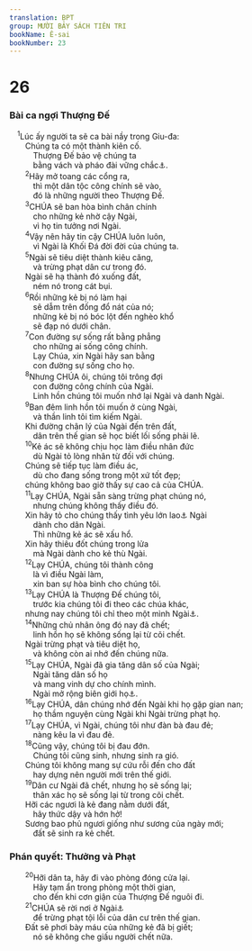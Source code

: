 ```yaml
---
translation: BPT
group: MƯỜI BẢY SÁCH TIÊN TRI
bookName: Ê-sai 
bookNumber: 23
---
```


<div class="title"><h1>26</h1><h3>Bài ca ngợi Thượng Đế</h3></div>
<span class="verse es_26_1"> <sup>1</sup>Lúc ấy người ta sẽ ca bài nầy trong Giu-đa:<br/>  Chúng ta có một thành kiên cố.<br/>   Thượng Đế bảo vệ chúng ta<br/>   bằng vách và pháo đài vững chắc<a data-toggle="tooltip" data-placement="bottom" title="Hay “Chúng ta có một thành vững chắc là sự cứu rỗi của chúng ta. Thành ấy có vách và hàng rào bảo vệ chắc chắn.”">⚓</a>.<br/></span>
<span class="verse es_26_2">  <sup>2</sup>Hãy mở toang các cổng ra,<br/>   thì một dân tộc công chính sẽ vào,<br/>   đó là những người theo Thượng Đế.<br/></span>
<span class="verse es_26_3">  <sup>3</sup>CHÚA sẽ ban hòa bình chân chính<br/>   cho những kẻ nhờ cậy Ngài,<br/>   vì họ tin tưởng nơi Ngài.<br/></span>
<span class="verse es_26_4">  <sup>4</sup>Vậy nên hãy tin cậy CHÚA luôn luôn,<br/>   vì Ngài là Khối Đá đời đời của chúng ta.<br/></span>
<span class="verse es_26_5">  <sup>5</sup>Ngài sẽ tiêu diệt thành kiêu căng,<br/>   và trừng phạt dân cư trong đó.<br/>  Ngài sẽ hạ thành đó xuống đất,<br/>   ném nó trong cát bụi.<br/></span>
<span class="verse es_26_6">  <sup>6</sup>Rồi những kẻ bị nó làm hại<br/>   sẽ dẫm trên đống đổ nát của nó;<br/>   những kẻ bị nó bóc lột đến nghèo khổ<br/>   sẽ đạp nó dưới chân.<br/></span>
<span class="verse es_26_7">  <sup>7</sup>Con đường sự sống rất bằng phẳng<br/>   cho những ai sống công chính.<br/>   Lạy Chúa, xin Ngài hãy san bằng<br/>   con đường sự sống cho họ.<br/></span>
<span class="verse es_26_8">  <sup>8</sup>Nhưng CHÚA ôi, chúng tôi trông đợi<br/>   con đường công chính của Ngài.<br/>   Linh hồn chúng tôi muốn nhớ lại Ngài và danh Ngài.<br/></span>
<span class="verse es_26_9">  <sup>9</sup>Ban đêm linh hồn tôi muốn ở cùng Ngài,<br/>   và thần linh tôi tìm kiếm Ngài.<br/>  Khi đường chân lý của Ngài đến trên đất,<br/>   dân trên thế gian sẽ học biết lối sống phải lẽ.<br/></span>
<span class="verse es_26_10">  <sup>10</sup>Kẻ ác sẽ không chịu học làm điều nhân đức<br/>   dù Ngài tỏ lòng nhân từ đối với chúng.<br/>  Chúng sẽ tiếp tục làm điều ác,<br/>   dù cho đang sống trong một xứ tốt đẹp;<br/>  chúng không bao giờ thấy sự cao cả của CHÚA.<br/></span>
<span class="verse es_26_11">  <sup>11</sup>Lạy CHÚA, Ngài sẵn sàng trừng phạt chúng nó,<br/>   nhưng chúng không thấy điều đó.<br/>  Xin hãy tỏ cho chúng thấy tình yêu lớn lao<a data-toggle="tooltip" data-placement="bottom" title="Tiếng Hê-bơ-rơ dùng từ ngữ nầy để mô tả những tình cảm mạnh như yêu, ghét, giận, hăng hái, hay ganh tị.">⚓</a> Ngài<br/>   dành cho dân Ngài.<br/>   Thì những kẻ ác sẽ xấu hổ.<br/>  Xin hãy thiêu đốt chúng trong lửa<br/>   mà Ngài dành cho kẻ thù Ngài.<br/></span>
<span class="verse es_26_12">  <sup>12</sup>Lạy CHÚA, chúng tôi thành công<br/>   là vì điều Ngài làm,<br/>   xin ban sự hòa bình cho chúng tôi.<br/></span>
<span class="verse es_26_13">  <sup>13</sup>Lạy CHÚA là Thượng Đế chúng tôi,<br/>   trước kia chúng tôi đi theo các chúa khác,<br/>  nhưng nay chúng tôi chỉ theo một mình Ngài<a data-toggle="tooltip" data-placement="bottom" title="Đây là một lối chơi chữ. Có thể dịch, “Chúng tôi đã kết hôn với những người chồng khác.” Một trong những từ ngữ trong câu nầy nghe như “Ba-anh,” từ ngữ kia nghe như Thượng Đế.">⚓</a>.<br/></span>
<span class="verse es_26_14">  <sup>14</sup>Những chủ nhân ông đó nay đã chết;<br/>   linh hồn họ sẽ không sống lại từ cõi chết.<br/>  Ngài trừng phạt và tiêu diệt họ,<br/>   và không còn ai nhớ đến chúng nữa.<br/></span>
<span class="verse es_26_15">  <sup>15</sup>Lạy CHÚA, Ngài đã gia tăng dân số của Ngài;<br/>   Ngài tăng dân số họ<br/>   và mang vinh dự cho chính mình.<br/>   Ngài mở rộng biên giới họ<a data-toggle="tooltip" data-placement="bottom" title="Hay “Ngài đã thu nhóm lại dân tộc mà Ngài yêu, dân tộc mà Ngài đã đuổi đi ra các xứ xa xăm.”">⚓</a>.<br/></span>
<span class="verse es_26_16">  <sup>16</sup>Lạy CHÚA, dân chúng nhớ đến Ngài khi họ gặp gian nan;<br/>   họ thầm nguyện cùng Ngài khi Ngài trừng phạt họ.<br/></span>
<span class="verse es_26_17">  <sup>17</sup>Lạy CHÚA, vì Ngài, chúng tôi như đàn bà đau đẻ;<br/>   nàng kêu la vì đau đẻ.<br/></span>
<span class="verse es_26_18">  <sup>18</sup>Cũng vậy, chúng tôi bị đau đớn.<br/>   Chúng tôi cũng sinh, nhưng sinh ra gió.<br/>  Chúng tôi không mang sự cứu rỗi đến cho đất<br/>   hay dựng nên người mới trên thế giới.<br/></span>
<span class="verse es_26_19">  <sup>19</sup>Dân cư Ngài đã chết, nhưng họ sẽ sống lại;<br/>   thân xác họ sẽ sống lại từ trong cõi chết.<br/>  Hỡi các ngươi là kẻ đang nằm dưới đất,<br/>   hãy thức dậy và hớn hở!<br/>  Sương bao phủ ngươi giống như sương của ngày mới;<br/>   đất sẽ sinh ra kẻ chết.<br/></span>
<div class="title"><h3>Phán quyết: Thưởng và Phạt</h3></div>
<span class="verse es_26_20">  <sup>20</sup>Hỡi dân ta, hãy đi vào phòng đóng cửa lại.<br/>   Hãy tạm ẩn trong phòng một thời gian,<br/>   cho đến khi cơn giận của Thượng Đế nguôi đi.<br/></span>
<span class="verse es_26_21">  <sup>21</sup>CHÚA sẽ rời nơi ở Ngài<a data-toggle="tooltip" data-placement="bottom" title="Có thể là đền thờ ở Giê-ru-sa-lem.">⚓</a><br/>   để trừng phạt tội lỗi của dân cư trên thế gian.<br/>  Đất sẽ phơi bày máu của những kẻ đã bị giết;<br/>   nó sẽ không che giấu người chết nữa.<br/></span>
